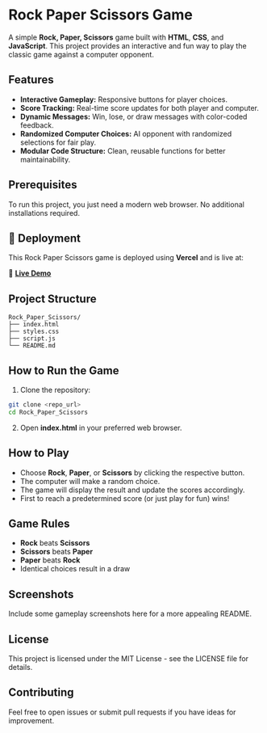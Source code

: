 # Rock Paper Scissors Game

A simple **Rock, Paper, Scissors** game built with **HTML**, **CSS**, and **JavaScript**. This project provides an interactive and fun way to play the classic game against a computer opponent.

## Features

* **Interactive Gameplay:** Responsive buttons for player choices.
* **Score Tracking:** Real-time score updates for both player and computer.
* **Dynamic Messages:** Win, lose, or draw messages with color-coded feedback.
* **Randomized Computer Choices:** AI opponent with randomized selections for fair play.
* **Modular Code Structure:** Clean, reusable functions for better maintainability.

## Prerequisites

To run this project, you just need a modern web browser. No additional installations required.

## 🚀 Deployment

This Rock Paper Scissors game is deployed using **Vercel** and is live at:

🔗 **[Live Demo](https://rock-paper-scissors-game-dpm2.vercel.app)**




## Project Structure

```
Rock_Paper_Scissors/
├── index.html
├── styles.css
├── script.js
└── README.md
```

## How to Run the Game

1. Clone the repository:

```bash
git clone <repo_url>
cd Rock_Paper_Scissors
```

2. Open **index.html** in your preferred web browser.

## How to Play

* Choose **Rock**, **Paper**, or **Scissors** by clicking the respective button.
* The computer will make a random choice.
* The game will display the result and update the scores accordingly.
* First to reach a predetermined score (or just play for fun) wins!

## Game Rules

* **Rock** beats **Scissors**
* **Scissors** beats **Paper**
* **Paper** beats **Rock**
* Identical choices result in a draw

## Screenshots

Include some gameplay screenshots here for a more appealing README.

## License

This project is licensed under the MIT License - see the LICENSE file for details.

## Contributing

Feel free to open issues or submit pull requests if you have ideas for improvement.
